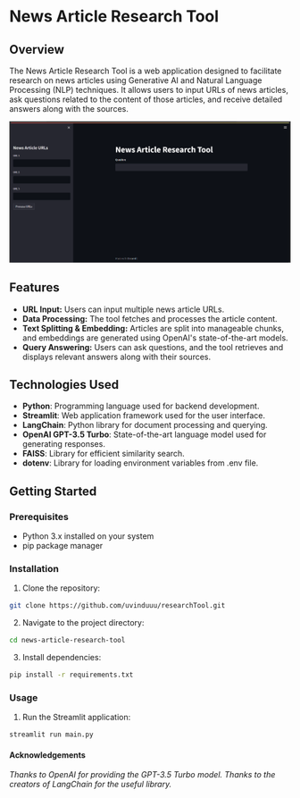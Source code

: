 # News Article Research Tool

## Overview

The News Article Research Tool is a web application designed to facilitate research on news articles using Generative AI and Natural Language Processing (NLP) techniques. It allows users to input URLs of news articles, ask questions related to the content of those articles, and receive detailed answers along with the sources.

![Tool Preview](preview.png)

## Features

- **URL Input:** Users can input multiple news article URLs.
- **Data Processing:** The tool fetches and processes the article content.
- **Text Splitting & Embedding:** Articles are split into manageable chunks, and embeddings are generated using OpenAI's state-of-the-art models.
- **Query Answering:** Users can ask questions, and the tool retrieves and displays relevant answers along with their sources.

## Technologies Used

- **Python**: Programming language used for backend development.
- **Streamlit**: Web application framework used for the user interface.
- **LangChain**: Python library for document processing and querying.
- **OpenAI GPT-3.5 Turbo**: State-of-the-art language model used for generating responses.
- **FAISS**: Library for efficient similarity search.
- **dotenv**: Library for loading environment variables from .env file.

## Getting Started

### Prerequisites

- Python 3.x installed on your system
- pip package manager

### Installation

1. Clone the repository:

 ```bash
 git clone https://github.com/uvinduuu/researchTool.git
 ```
   
2. Navigate to the project directory:

```bash
cd news-article-research-tool
```

3. Install dependencies:

```bash
pip install -r requirements.txt
```

### Usage

1. Run the Streamlit application:

```bash
streamlit run main.py
```
#### Acknowledgements
*Thanks to OpenAI for providing the GPT-3.5 Turbo model.*
*Thanks to the creators of LangChain for the useful library.*
